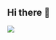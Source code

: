 ## Hi there 👋

<p align="left">
  <img src="https://api.boot.dev/v1/users/public/05aab586-042a-43c6-844e-8db333613d89/thumbnail" >
</p>

<!--
**agdm/agdm** is a ✨ _special_ ✨ repository because its `README.md` (this file) appears on your GitHub profile.

Here are some ideas to get you started:

- 🔭 I’m currently working on ...
- 🌱 I’m currently learning ...
- 👯 I’m looking to collaborate on ...
- 🤔 I’m looking for help with ...
- 💬 Ask me about ...
- 📫 How to reach me: ...
- 😄 Pronouns: ...
- ⚡ Fun fact: ...
-->
